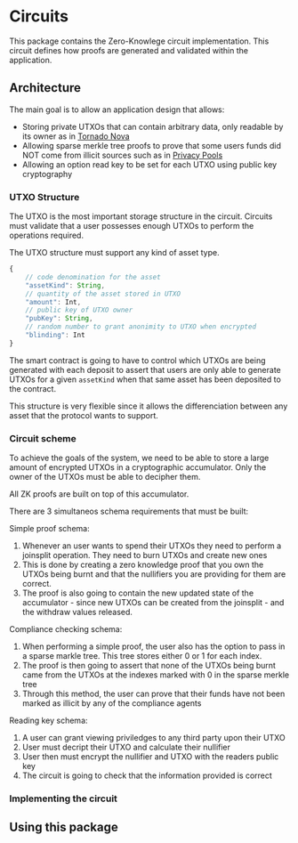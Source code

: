 # Circuits

This package contains the Zero-Knowlege circuit implementation. This circuit defines how proofs are generated and validated within the application.

## Architecture

The main goal is to allow an application design that allows:
- Storing private UTXOs that can contain arbitrary data, only readable by its owner as in [Tornado Nova](https://github.com/tornadocash/tornado-nova) 
- Allowing sparse merkle tree proofs to prove that some users funds did NOT come from illicit sources such as in [Privacy Pools](https://github.com/ameensol/privacy-pools/tree/main)
- Allowing an option read key to be set for each UTXO using public key cryptography

### UTXO Structure

The UTXO is the most important storage structure in the circuit. Circuits must validate that a user possesses enough UTXOs to perform the operations required.

The UTXO structure must support any kind of asset type.

```ts
{   
    // code denomination for the asset
    "assetKind": String,
    // quantity of the asset stored in UTXO
    "amount": Int,
    // public key of UTXO owner
    "pubKey": String,
    // random number to grant anonimity to UTXO when encrypted
    "blinding": Int
}
```

The smart contract is going to have to control which UTXOs are being generated with each deposit to assert that users are only able to generate UTXOs for a given `assetKind` when that same asset has been deposited to the contract.

This structure is very flexible since it allows the differenciation between any asset that the protocol wants to support.

### Circuit scheme

To achieve the goals of the system, we need to be able to store a large amount of encrypted UTXOs in a cryptographic accumulator. Only the owner of the UTXOs must be able to decipher them.

All ZK proofs are built on top of this accumulator.

There are 3 simultaneos schema requirements that must be built:

Simple proof schema:
1. Whenever an user wants to spend their UTXOs they need to perform a joinsplit operation. They need to burn UTXOs and create new ones
2. This is done by creating a zero knowledge proof that you own the UTXOs being burnt and that the nullifiers you are providing for them are correct.
3. The proof is also going to contain the new updated state of the accumulator - since new UTXOs can be created from the joinsplit - and the withdraw values released.

Compliance checking schema:
1. When performing a simple proof, the user also has the option to pass in a sparse markle tree. This tree stores either 0 or 1 for each index.
2. The proof is then going to assert that none of the UTXOs being burnt came from the UTXOs at the indexes marked with 0 in the sparse merkle tree
3. Through this method, the user can prove that their funds have not been marked as illicit by any of the compliance agents

Reading key schema:
1. A user can grant viewing priviledges to any third party upon their UTXO
2. User must decript their UTXO and calculate their nullifier
3. User then must encrypt the nullifier and UTXO with the readers public key
4. The circuit is going to check that the information provided is correct

### Implementing the circuit 



## Using this package